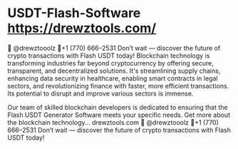 # USDT-Flash-Software https://drewztools.com/
💬 @drewztooolz 📲+1 (770) 666–2531 Don’t wait — discover the future of crypto transactions with Flash USDT today!
Blockchain technology is transforming industries far beyond cryptocurrency by offering secure, transparent, and decentralized solutions. It's streamlining supply chains, enhancing data security in healthcare, enabling smart contracts in legal sectors, and revolutionizing finance with faster, more efficient transactions. Its potential to disrupt and improve various sectors is immense.

Our team of skilled blockchain developers is dedicated to ensuring that the Flash USDT Generator Software meets your specific needs. Get more about the blockchain technology... drewztools.com 💬 @drewztooolz
📲+1 (770) 666–2531
Don’t wait — discover the future of crypto transactions with Flash USDT today!
